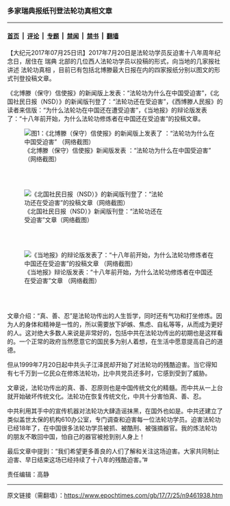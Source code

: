 ### 多家瑞典报纸刊登法轮功真相文章

---

#### [首页](../../../..?n9461938) &nbsp;|&nbsp; [评论](../../../../../epoch-comment?n9461938) &nbsp;|&nbsp; [专题](../../../../../epoch-special?n9461938) &nbsp;|&nbsp; [禁闻](../../../../../epoch-news?n9461938) &nbsp;|&nbsp; [禁书](../../../../../books?n9461938) &nbsp;|&nbsp; [翻墙](https://github.com/gfw-breaker/nogfw/blob/master/README.md?n9461938)


<div class="post_content" id="artbody" itemprop="articleBody">
 <!-- article content begin -->
 <p>
  【大纪元2017年07月25日讯】2017年7月20日是法轮功学员反迫害十八年周年纪念日，居住在
  <ok href="https://www.epochtimes.com/gb/tag/%E7%91%9E%E5%85%B8.html">
   瑞典
  </ok>
  北部的几位西人法轮功学员以投稿的形式，向当地的几家报社讲述
  <ok href="https://www.epochtimes.com/gb/tag/%E6%B3%95%E8%BD%AE%E5%8A%9F%E7%9C%9F%E7%9B%B8.html">
   法轮功真相
  </ok>
  ，目前已有包括北博滕最大日报在内的四家报纸分别以图文的形式刊登投稿文章。
 </p>
 <p>
  《北博滕（保守）信使报》的新闻版上发表：“法轮功为什么在中国受迫害”，《北国社民日报（NSD）》的新闻版刊登了：“法轮功还在受迫害”，《西博滕人民报》的读者来信版：“为什么法轮功在中国还在遭受迫害”，《当地报》的辩论版发表了：“十八年前开始，为什么法轮功修炼者在中国还在受迫害”的投稿文章。
 </p>
 <figure aria-describedby="caption-attachment-9462893" class="wp-caption aligncenter" id="attachment_9462893" style="width: 450px">
  <ok href=" https://i.epochtimes.com/assets/uploads/2017/07/2017-7-24-sweden-newpapers_01-ss-450x397.jpg" rel="noreferrer noopener" target="_blank">
   <img alt="图1：《北博滕（保守）信使报》的新闻版上发表了 ：“法轮功为什么在中国受迫害” （网络截图）" class="size-medium wp-image-9462893" src="https://i.epochtimes.com/assets/uploads/2017/07/2017-7-24-sweden-newpapers_01-ss-450x397.jpg"/>
  </ok>
  <br/><figcaption class="wp-caption-text" id="caption-attachment-9462893">
   《北博滕（保守）信使报》新闻版发表 ：“法轮功为什么在中国受迫害” （网络截图）
  </figcaption><br/>
 </figure><br/>
 <figure aria-describedby="caption-attachment-9462896" class="wp-caption aligncenter" id="attachment_9462896" style="width: 331px">
  <ok href=" https://i.epochtimes.com/assets/uploads/2017/07/2017-7-24-sweden-newpapers_02-ss.jpg" rel="noreferrer noopener" target="_blank">
   <img alt="《北国社民日报（NSD）》的新闻版刊登了：“法轮功还在受迫害”的投稿文章（网络截图）" class="size-full wp-image-9462896" src="https://i.epochtimes.com/assets/uploads/2017/07/2017-7-24-sweden-newpapers_02-ss.jpg"/>
  </ok>
  <br/><figcaption class="wp-caption-text" id="caption-attachment-9462896">
   《北国社民日报（NSD）》新闻版刊登：“法轮功还在受迫害”文章（网络截图）
  </figcaption><br/>
 </figure><br/>
 <figure aria-describedby="caption-attachment-9462899" class="wp-caption aligncenter" id="attachment_9462899" style="width: 450px">
  <ok href=" https://i.epochtimes.com/assets/uploads/2017/07/2017-7-24-sweden-newpapers_04-ss-450x493.jpg" rel="noreferrer noopener" target="_blank">
   <img alt="《当地报》的辩论版发表了：“十八年前开始，为什么法轮功修炼者在中国还在受迫害”的投稿文章 （网络截图）" class="size-medium wp-image-9462899" src="https://i.epochtimes.com/assets/uploads/2017/07/2017-7-24-sweden-newpapers_04-ss-450x493.jpg"/>
  </ok>
  <br/><figcaption class="wp-caption-text" id="caption-attachment-9462899">
   《当地报》辩论版发表：“十八年前开始，为什么法轮功修炼者在中国还在受迫害”文章 （网络截图）
  </figcaption><br/>
 </figure><br/>
 <p>
  文章介绍：“真、善、忍”是法轮功传出的人生哲学，同时还有气功和打坐修炼。因为人的身体和精神是一性的，所以需要放下妒嫉、焦虑、自私等等，从而成为更好的人。这对绝大多数人来说是非常好的，包括中共在法轮功传出的初期也是这样看的。一个正常的政府当然愿意它的国民多为别人着想，在生活中愿意提高自己的道德。
 </p>
 <p>
  但从1999年7月20日起中共头子江泽民却开始了对法轮功的残酷迫害。当它得知有七千万到一亿民众在修炼法轮功，比中共党员还多时，它感到受到了威胁。
 </p>
 <p>
  文章说，法轮功传出的真、善、忍原则也是中国传统文化的精髓。而中共从一上台就开始破坏传统文化。法轮功在恢复传统文化，中共十分害怕真、善、忍。
 </p>
 <p>
  中共利用其手中的宣传机器对法轮功大肆造谣抹黑，在国外也如是。中共还建立了类似盖世太保的机构610办公室，专门调查和迫害每一位法轮功学员。迫害法轮功已经18年了，在中国很多法轮功学员被抓、被酷刑、被强摘器官。我的炼法轮功的朋友不敢回中国，怕自己的器官被抢到别人身上！
 </p>
 <p>
  最后文章中提到：“我们希望更多善良的人们了解和关注这场迫害。大家共同制止迫害、早日结束这场已经持续了十八年的残酷迫害。”#
 </p>
 <p>
  责任编辑：高静
 </p>
 <!-- article content end -->
 <div id="below_article_ad">
 </div>
</div>


---

原文链接（需翻墙）：https://www.epochtimes.com/gb/17/7/25/n9461938.htm